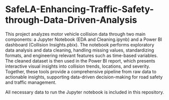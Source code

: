 # SafeLA-Enhancing-Traffic-Safety-through-Data-Driven-Analysis

This project analyzes motor vehicle collision data through two main components: a Jupyter Notebook (EDA and Cleaning.ipynb) and a Power BI dashboard (Collision Insights.pbix). The notebook performs exploratory data analysis and data cleaning, handling missing values, standardizing formats, and engineering relevant features such as time-based variables. The cleaned dataset is then used in the Power BI report, which presents interactive visual insights into collision trends, locations, and severity. Together, these tools provide a comprehensive pipeline from raw data to actionable insights, supporting data-driven decision-making for road safety and traffic management.

All necessary data to run the Jupyter notebook is included in this repository.
